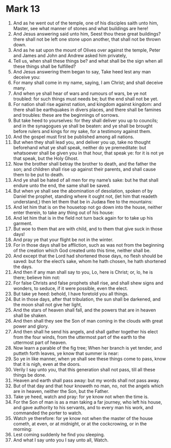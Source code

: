 ﻿# Mark 13
1. And as he went out of the temple, one of his disciples saith unto him, Master, see what manner of stones and what buildings are here! 
2. And Jesus answering said unto him, Seest thou these great buildings? there shall not be left one stone upon another, that shall not be thrown down. 
3. And as he sat upon the mount of Olives over against the temple, Peter and James and John and Andrew asked him privately, 
4. Tell us, when shall these things be? and what shall be the sign when all these things shall be fulfilled? 
5. And Jesus answering them began to say, Take heed lest any man deceive you: 
6. For many shall come in my name, saying, I am Christ; and shall deceive many. 
7. And when ye shall hear of wars and rumours of wars, be ye not troubled: for such things must needs be; but the end shall not be yet. 
8. For nation shall rise against nation, and kingdom against kingdom: and there shall be earthquakes in divers places, and there shall be famines and troubles: these are the beginnings of sorrows. 
9.  But take heed to yourselves: for they shall deliver you up to councils; and in the synagogues ye shall be beaten: and ye shall be brought before rulers and kings for my sake, for a testimony against them. 
10. And the gospel must first be published among all nations. 
11. But when they shall lead you, and deliver you up, take no thought beforehand what ye shall speak, neither do ye premeditate: but whatsoever shall be given you in that hour, that speak ye: for it is not ye that speak, but the Holy Ghost. 
12. Now the brother shall betray the brother to death, and the father the son; and children shall rise up against their parents, and shall cause them to be put to death. 
13. And ye shall be hated of all men for my name’s sake: but he that shall endure unto the end, the same shall be saved. 
14.  But when ye shall see the abomination of desolation, spoken of by Daniel the prophet, standing where it ought not, (let him that readeth understand,) then let them that be in Judæa flee to the mountains: 
15. And let him that is on the housetop not go down into the house, neither enter therein, to take any thing out of his house: 
16. And let him that is in the field not turn back again for to take up his garment. 
17. But woe to them that are with child, and to them that give suck in those days! 
18. And pray ye that your flight be not in the winter. 
19. For in those days shall be affliction, such as was not from the beginning of the creation which God created unto this time, neither shall be. 
20. And except that the Lord had shortened those days, no flesh should be saved: but for the elect’s sake, whom he hath chosen, he hath shortened the days. 
21. And then if any man shall say to you, Lo, here is Christ; or, lo, he is there; believe him not: 
22. For false Christs and false prophets shall rise, and shall shew signs and wonders, to seduce, if it were possible, even the elect. 
23. But take ye heed: behold, I have foretold you all things. 
24.  But in those days, after that tribulation, the sun shall be darkened, and the moon shall not give her light, 
25. And the stars of heaven shall fall, and the powers that are in heaven shall be shaken. 
26. And then shall they see the Son of man coming in the clouds with great power and glory. 
27. And then shall he send his angels, and shall gather together his elect from the four winds, from the uttermost part of the earth to the uttermost part of heaven. 
28. Now learn a parable of the fig tree; When her branch is yet tender, and putteth forth leaves, ye know that summer is near: 
29. So ye in like manner, when ye shall see these things come to pass, know that it is nigh, even at the doors. 
30. Verily I say unto you, that this generation shall not pass, till all these things be done. 
31. Heaven and earth shall pass away: but my words shall not pass away. 
32.  But of that day and that hour knoweth no man, no, not the angels which are in heaven, neither the Son, but the Father. 
33. Take ye heed, watch and pray: for ye know not when the time is. 
34. For the Son of man is as a man taking a far journey, who left his house, and gave authority to his servants, and to every man his work, and commanded the porter to watch. 
35. Watch ye therefore: for ye know not when the master of the house cometh, at even, or at midnight, or at the cockcrowing, or in the morning: 
36. Lest coming suddenly he find you sleeping. 
37. And what I say unto you I say unto all, Watch. 
